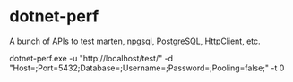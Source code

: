 # dotnet-perf
A bunch of APIs to test marten, npgsql, PostgreSQL, HttpClient, etc.

dotnet-perf.exe -u "http://localhost/test/" -d "Host=<your host>;Port=5432;Database=<db name>;Username=<user name>;Password=<pwd>;Pooling=false;" -t 0
